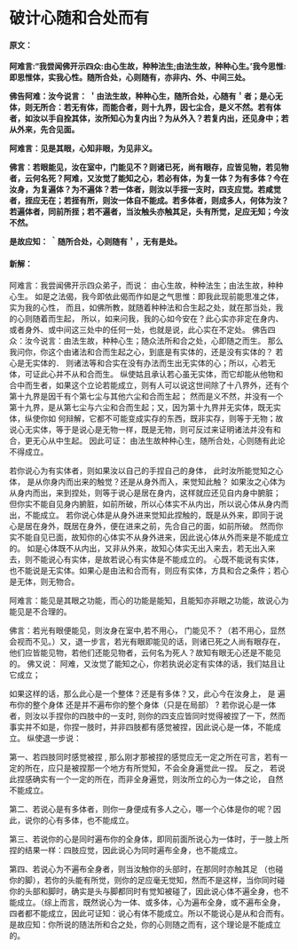 # 破计心随和合处而有

#### 原文：

**阿难言:“我尝闻佛开示四众:由心生故，种种法生;由法生故，种种心生。’我今思惟:即思惟体，实我心性。随所合处，心则随有，亦非内、外、中间三处。**

**佛告阿难：汝今说言： ＇由法生故，种种心生，随所合处，心随有＇者；是心无体，则无所合：若无有体，而能合者，则十九界，因七尘合，是义不然。若有体者，如汝以手自拴其体，汝所知心为复内出？为从外入？若复内出，还见身中；若从外来，先合见面。**

**阿难言：见是其眼，心知非眼，为见非义。**

**佛言：若眼能见，汝在室中，门能见不？则诸已死，尚有眼存，应皆见物，若见物者，云何名死？阿难，又汝觉了能知之心，若必有体，为复一体？为有多体？今在汝身，为复遍体？为不遍体？若一体者，则汝以手挃一支时，四支应觉。若咸觉者，挃应无在；若挃有所，则汝一体自不能成。若多体者，则成多人，何体为汝？若遍体者，同前所挃；若不遍者，当汝触头亦触其足，头有所觉，足应无知；今汝不然。**

**是故应知： ｀随所合处，心则随有＇，无有是处。**

#### 新解：

阿难言：我尝闻佛开示四众弟子，而说： 由心生故，种种法生；由法生故，种种心生。
如是之法偈，我今即依此偈而作如是之气思惟：即我此现前能思准之体，实为我的心性，
而且，如佛所教，就随着种种法和合生起之处，就在那当处，我的心则随着而生起，
所以，如来问我，我的心如今安在？此心实亦非定在身内、或者身外、或中间这三处中的任何一处，也就是说，此心实在不定处。
佛告四众：汝今说言：由法生故，种种心生；随众法所和合之处，心即随之而生。
那么我问你，你这个由诸法和合而生起之心，到底是有实体的，还是没有实体的？
若心是无实体的． 则诸法等和合实在没有办法而生出无实体的心；所以，心若无体，可证此心并不从和合而生。
纵使姑且承认若心虽无实体，而它却能从他物和合中而生者，如果这个立论若能成立，则有人可以说这世间除了十八界外，还有个第十九界是因千有个第七尘与其他六尘和合而生起；
然而是义不然，并没有一个第十九界，是从第七尘与六尘和合而生起；又，因为第十九界并无实体，既无实体，纵使你如
何辩解，它都不可能变成实存的东西，既非实存，则等于无物；故说心无实体，等于是说心是无物一样，既是无物，则可反过来证明诸法并没有和合，更无心从中生起。
因此可证： 由法生故种种心生，随所合处，心则随有此论不得成立。

若你说心为有实体者，则如果汝以自己的手捏自己的身体，
此时汝所能觉知之心体， 是从你身内而出来的触觉？还是从身外而入，来觉知此触？
如果汝之心体为从身内而出，来到捏处，则等于说心是居在身内，这样就应还见自内身中腑脏；
但你实不能自见身内腑脏，如前所破，所以心体实不从内出，所以说心体从身内而出，不能成立。
若你说心体是从身外进来觉知此捏触的，既是从外来，即同于说心是居在身外，既居在身外，便在进来之前，先合自己的面，如前所破。
然而你实不能自见已面，故知你的心体实不从身外进来，因此说心体从外而来是不能成立的。
如是心体既不从内出，又非从外来，故知心体实无出入来去，若无出入来去，则不能说心有实体，是故若说心有实体是不能成立的。
心既不能说有实体，也不能说是无实体。如果心是由法和合而有，则应有实体，方具和合之条件；若心是无体，则无物合。

阿难言：能见是其眼之功能，而心的功能是能知，且能知亦非眼之功能，故说心为能见是不合理的。

佛言：若光有眼便能见，则汝身在室中,若不用心， 门能见不？（若不用心，显然会视而不见。）又，退一步言，若光有眼即能见的话，则诸已死之人尚有眼存在，他们应皆能见物，若他们还能见物者，云何名为死人？故知有眼无心还是不能见的。
佛又说： 阿难，又汝觉了能知之心，你若执说必定有实体的话，我们姑且让它成立；

如果这样的话，那么此心是一个整体？还是有多体？又，此心今在汝身上， 是
遍布你的整个身体 还是并不遍布你的整个身体（只是在局部） ?
若你说心是一体者，则汝以手捏你的四肢中的一支时, 则你的四支应皆同时觉得被捏了一下，然而事实并不如是，你捏一肢时，并非四肢都有感觉被捏，因此说心是一体，不能成立。
纵使退一步说：

第一、若四肢同时感觉被捏 , 那么刚才那被捏的感觉应无一定之所在可言，若有一定的所在，应只是被捏那一个地方有所觉知，不会全身遍觉此一捏。 反之， 若说此捏感确实有一个一定的所在，而非全身遍觉，则汝所立的心为一体之论， 自然不能成立。

第二、若说心是有多体者，则你一身便成有多人之心，哪一个心体是你的呢？因此，说你的心有多体，也不能成立。

第三、若说你的心是同时遍布你的全身体，即同前面所说心为一体时，于一肢上所捏的结果一样：四肢应觉，因此说心为同时遍布全身，也不能成立。

第四、若说心为不遍布全身者，则当汝触你的头部时，在那同时亦触其足 （也碰你的脚），若你的头能有所觉，则你的足应毫无觉知，然而不是这样，当你同时碰你的头部和脚时，确实是头与脚都同时有觉知被碰了，因此说心体不遍全身，也不能成立。（综上而言，既然说心为一体、或多体，心为遍布全身，或不遍布全身，四者都不能成立，因此可证知：说心有体不能成立。所以不能说心是从和合而有。
是故应知：你所说的随法所和合之处，你的心则随之而有，这个理论是不能成立的。
